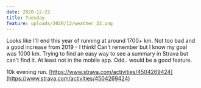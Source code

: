 ```yaml
---
date: 2020-12-22
title: Tuesday
feature: uploads/2020/12/weather_22.png
---
```


Looks like I'll end this year of running at around 1700+ km. Not too bad and a good increase from 2019 - I think! Can't remember but I know my goal was 1000 km. Trying to find an easy way to see a summary in Strava but can't find it. At least not in the mobile app. Odd.. would be a good feature.

10k evening run. [https://www.strava.com/activities/4504269424](https://www.strava.com/activities/4504269424)